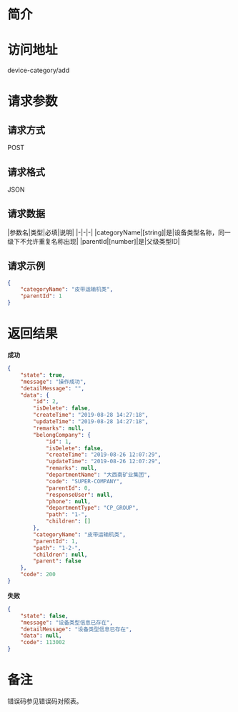 # 简介

# 访问地址
device-category/add

# 请求参数

## 请求方式
POST

## 请求格式
JSON

## 请求数据
|参数名|类型|必填|说明|
|-|-|-|
|categoryName|[string]|是|设备类型名称，同一级下不允许重复名称出现|
|parentId|[number]|是|父级类型ID|

## 请求示例
```json
{
    "categoryName": "皮带运输机类",
    "parentId": 1
}
```

# 返回结果
**成功**
```json
{
    "state": true,
    "message": "操作成功",
    "detailMessage": "",
    "data": {
        "id": 2,
        "isDelete": false,
        "createTime": "2019-08-28 14:27:18",
        "updateTime": "2019-08-28 14:27:18",
        "remarks": null,
        "belongCompany": {
            "id": 1,
            "isDelete": false,
            "createTime": "2019-08-26 12:07:29",
            "updateTime": "2019-08-26 12:07:29",
            "remarks": null,
            "departmentName": "大西南矿业集团",
            "code": "SUPER-COMPANY",
            "parentId": 0,
            "responseUser": null,
            "phone": null,
            "departmentType": "CP_GROUP",
            "path": "1-",
            "children": []
        },
        "categoryName": "皮带运输机类",
        "parentId": 1,
        "path": "1-2-",
        "children": null,
        "parent": false
    },
    "code": 200
}
```

**失败**
```json
{
    "state": false,
    "message": "设备类型信息已存在",
    "detailMessage": "设备类型信息已存在",
    "data": null,
    "code": 113002
}
```

# 备注
错误码参见错误码对照表。